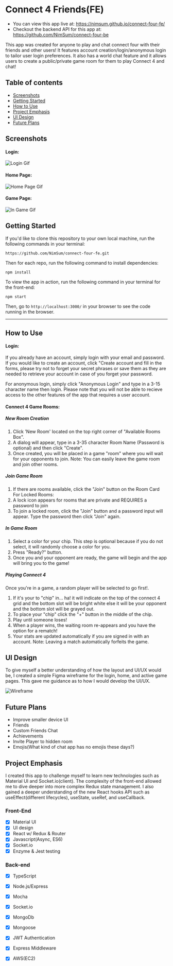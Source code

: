 # Connect 4 Friends(FE)
* You can view this app live at: https://nimsum.github.io/connect-four-fe/
* Checkout the backend API for this app at: https://github.com/NimSum/connect-four-be

This app was created for anyone to play and chat connect four with their friends and other users! It features account creation/login/anonymous login to tailor user login preferences. It also has a world chat feature and it allows users to create a public/private game room for them to play Connect 4 and chat!

## Table of contents
* [Screenshots](#Screenshots)
* [Getting Started](#Getting-Started)
* [How to Use](#How-to-Use)
* [Project Emphasis](#Project-Emphasis)
* [UI Design](#UI-Design)
* [Future Plans](#Future-Plans)

## Screenshots
#### Login:
![Login Gif](https://user-images.githubusercontent.com/22114952/68421983-ec3d0200-0164-11ea-83f5-576acf12b13f.gif)
#### Home Page:
![Home Page Gif](https://user-images.githubusercontent.com/22114952/68422003-f3fca680-0164-11ea-9851-3358c95d82ea.gif)
#### Game Page:
![In Game Gif](https://user-images.githubusercontent.com/22114952/68421991-efd08900-0164-11ea-862e-2a258bc82d9f.gif)

## Getting Started

If you'd like to clone this repository to your own local machine, run the following commands in your terminal:

```shell
https://github.com/NimSum/connect-four-fe.git
```

Then for each repo, run the following command to install dependencies:

```shell
npm install
```

To view the app in action, run the following command in your terminal for the front-end:

```bash
npm start
```

Then, go to `http://localhost:3000/` in your browser to see the code running in the browser.  

---

## How to Use
#### Login:
If you already have an account, simply login with your email and password. If you would like to create an account, click "Create account and fill in the forms, please try not to forget your secret phrases or save them as they are needed to retrieve your account in case of you forget your password.

For anonymous login, simply click "Anonymous Login" and type in a 3-15 character name then login. Please note that you will not be able to recieve access to the other features of the app that requires a user account.

#### Connect 4 Game Rooms:
##### New Room Creation
1. Click 'New Room' located on the top right corner of "Available Rooms Box".
2. A dialog will appear, type in a 3-35 character Room Name (Password is optional) and then click "Create".
3. Once created, you will be placed in a game "room" where you will wait for your opponents to join.
Note: You can easily leave the game room and join other rooms.

##### Join Game Room
1. If there are rooms available, click the "Join" button on the Room Card
For Locked Rooms:
2. A lock icon appears for rooms that are private and REQUIRES a password to join
3. To join a locked room, click the "Join" button and a password input will appear. Type the password then click "Join" again.

##### In Game Room
1. Select a color for your chip. This step is optional because if you do not select, it will randomly choose a color for you.
2. Press "Ready?" button.
3. Once you and your opponent are ready, the game will begin and the app will bring you to the game!

##### Playing Connect 4
Once you're in a game, a random player will be selected to go first!.
1. If it's your to "chip" in... ha! it will indicate on the top of the connect 4 grid and the bottom slot will be bright white else it will be your opponent and the bottom slot will be grayed out.
2. To place your "chip" click the "+" button in the middle of the chip.
3. Play until someone loses! 
4. When a player wins, the waiting room re-appears and you have the option for a rematch!
5. Your stats are updated automatically if you are signed in with an account.
Note: Leaving a match automatically forfeits the game. 

## UI Design

To give myself a better understanding of how the layout and UI/UX would be, I created a simple Figma wireframe for the login, home, and active game pages. This gave me guidance as to how I would develop the UI/UX. 

![Wireframe](https://user-images.githubusercontent.com/22114952/67022161-65958780-f0c6-11e9-834d-b6a3d33431e2.png)


## Future Plans
- Improve smaller device UI
- Friends
- Custom Friends Chat 
- Achievements
- Invite Player to hidden room
- Emojis(What kind of chat app has no emojis these days?)

## Project Emphasis
I created this app to challenge myself to learn new technologies such as Material UI and Socket.io(client). The complexity of the front-end allowed me to dive deeper into more complex Redux state management. I also gained a deeper understanding of the new React hooks API such as useEffect(different lifecycles), useState, useRef, and useCallback.

### Front-End
- [x] Material UI
- [x] UI design
- [x] React w/ Redux & Router
- [x] Javascript(Async, ES6)
- [x] Socket.io
- [x] Enzyme & Jest testing

### Back-end
- [x] TypeScript
- [x] Node.js/Express
- [x] Mocha
- [x] Socket.io
- [x] MongoDb
- [x] Mongoose
- [x] JWT Authentication
- [x] Express Middleware
- [x] AWS(EC2)

